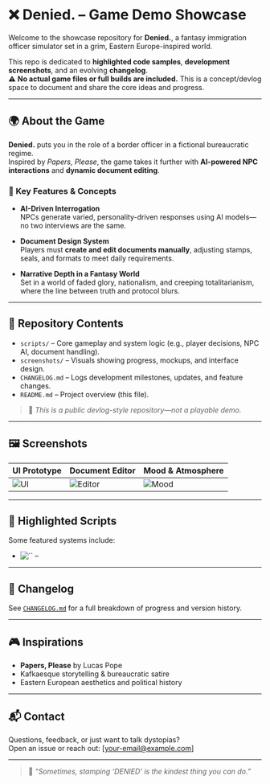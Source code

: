 # ❌ Denied. – Game Demo Showcase

Welcome to the showcase repository for **Denied.**, a fantasy immigration officer simulator set in a grim, Eastern Europe-inspired world.

This repo is dedicated to **highlighted code samples**, **development screenshots**, and an evolving **changelog**.  
⚠️ **No actual game files or full builds are included.** This is a concept/devlog space to document and share the core ideas and progress.

---

## 🌍 About the Game

**Denied.** puts you in the role of a border officer in a fictional bureaucratic regime.  
Inspired by *Papers, Please*, the game takes it further with **AI-powered NPC interactions** and **dynamic document editing**.

### 🧠 Key Features & Concepts

- **AI-Driven Interrogation**  
  NPCs generate varied, personality-driven responses using AI models—no two interviews are the same.

- **Document Design System**  
  Players must **create and edit documents manually**, adjusting stamps, seals, and formats to meet daily requirements.

- **Narrative Depth in a Fantasy World**  
  Set in a world of faded glory, nationalism, and creeping totalitarianism, where the line between truth and protocol blurs.

---

## 🧪 Repository Contents

- `scripts/` – Core gameplay and system logic (e.g., player decisions, NPC AI, document handling).
- `screenshots/` – Visuals showing progress, mockups, and interface design.
- `CHANGELOG.md` – Logs development milestones, updates, and feature changes.
- `README.md` – Project overview (this file).

> 📌 *This is a public devlog-style repository—not a playable demo.*

---

## 🖼️ Screenshots

| UI Prototype | Document Editor | Mood & Atmosphere |
|--------------|------------------|---------------------|
| ![UI](screenshots/ui_mockup.png) | ![Editor](screenshots/document_editor.png) | ![Mood](screenshots/game_mood.png) |

---

## 🧩 Highlighted Scripts

Some featured systems include:

- ![``](scripts/) – 


---

## 📜 Changelog

See [`CHANGELOG.md`](CHANGELOG.md) for a full breakdown of progress and version history.

---

## 🎮 Inspirations

- **Papers, Please** by Lucas Pope  
- Kafkaesque storytelling & bureaucratic satire  
- Eastern European aesthetics and political history

---

## 📬 Contact

Questions, feedback, or just want to talk dystopias?  
Open an issue or reach out: [your-email@example.com]

---

> 🧷 *“Sometimes, stamping ‘DENIED’ is the kindest thing you can do.”*
